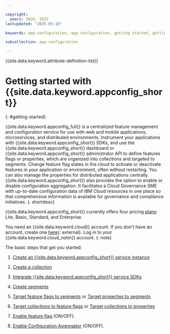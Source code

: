 ```yaml
---

copyright:
  years: 2020, 2025
lastupdated: "2025-03-10"

keywords: app-configuration, app configuration, getting started, getting started with app configuration

subcollection: app-configuration

---
```


{{site.data.keyword.attribute-definition-list}}

# Getting started with {{site.data.keyword.appconfig_short}}
{: #getting-started}

{{site.data.keyword.appconfig_full}} is a centralized feature management and configuration service for use with web and mobile applications, microservices, and distributed environments. Instrument your applications with {{site.data.keyword.appconfig_short}} SDKs, and use the {{site.data.keyword.appconfig_short}} dashboard or {{site.data.keyword.appconfig_short}} administrator API to define features flags or properties, which are organized into collections and targeted to segments. Change feature flag states in the cloud to activate or deactivate features in your application or environment, often without restarting. You can also manage the properties for distributed applications centrally.
{{site.data.keyword.appconfig_short}} also provides the option to enable or disable configuration aggregation. It facilitates a Cloud Governance SME with up-to-date configuration data of IBM Cloud resources in one place so that comprehensive information is available for governance and compliance initiatives.
{: shortdesc}

{{site.data.keyword.appconfig_short}} currently offers four pricing [plans](/docs/app-configuration?topic=app-configuration-ac-faqs-usage#faq-ac-pricing): Lite, Basic, Standard, and Enterprise.

You need an {{site.data.keyword.cloud}} account. If you don't have an account, create one [here](https://cloud.ibm.com/registration/){: external}. Log in to your {{site.data.keyword.cloud_notm}} account.
{: note}

The basic steps that get you started:

1. [Create an {{site.data.keyword.appconfig_short}} service instance](/docs/app-configuration?topic=app-configuration-ac-create-an-instance)

1. [Create a collection](/docs/app-configuration?topic=app-configuration-ac-collections#ac-create-a-collection)

1. [Integrate {{site.data.keyword.appconfig_short}} service SDKs](/docs/app-configuration?topic=app-configuration-ac-integrate-sdks)

1. [Create segments](/docs/app-configuration?topic=app-configuration-ac-segments#ac-create-segment)

1. [Target feature flags to segments](/docs/app-configuration?topic=app-configuration-ac-feature-flags#targeting-segment-with-feature-flag) or [Target properties to segments](/docs/app-configuration?topic=app-configuration-ac-properties#targeting-segment-with-properties)

1. [Target collections to feature flags](/docs/app-configuration?topic=app-configuration-ac-feature-flags#collection-target-feature-flags) or [Target collections to properties](/docs/app-configuration?topic=app-configuration-ac-properties#collection-target-properties)

1. [Enable feature flag](/docs/app-configuration?topic=app-configuration-ac-feature-flags#enabling-feature-flag) (ON/OFF).

1. [Enable Configuration Aggregator](/docs/app-configuration?topic=app-configuration-ac-configuration-aggregator#ac-enable-configuration-aggregator-single-account) (ON/OFF).
